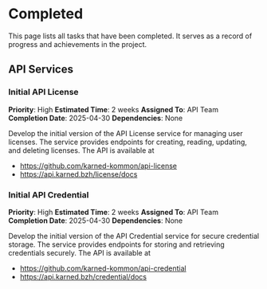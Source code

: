 # Completed

This page lists all tasks that have been completed. It serves as a record of progress and achievements in the project.

## API Services

### Initial API License

**Priority**: High
**Estimated Time**: 2 weeks
**Assigned To**: API Team
**Completion Date**: 2025-04-30
**Dependencies**: None

Develop the initial version of the API License service for managing user licenses. The service provides endpoints for 
creating, reading, updating, and deleting licenses. The API is available at 
- https://github.com/karned-kommon/api-license
- https://api.karned.bzh/license/docs

### Initial API Credential

**Priority**: High
**Estimated Time**: 2 weeks
**Assigned To**: API Team
**Completion Date**: 2025-04-30
**Dependencies**: None

Develop the initial version of the API Credential service for secure credential storage. The service provides endpoints 
for storing and retrieving credentials securely. The API is available at 
- https://github.com/karned-kommon/api-credential
- https://api.karned.bzh/credential/docs

